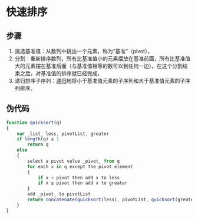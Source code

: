 # 快速排序

## 步骤

1.  挑选基准值：从数列中挑出一个元素，称为“基准”（pivot），
2.  分割：重新排序数列，所有比基准值小的元素摆放在基准前面，所有比基准值大的元素摆在基准后面（与基准值相等的数可以到任何一边）。在这个分割结束之后，对基准值的排序就已经完成，
3.  递归排序子序列：[递归](https://zh.wikipedia.org/wiki/%E9%80%92%E5%BD%92 "递归")地将小于基准值元素的子序列和大于基准值元素的子序列排序。

## 伪代码
``` javascript
function quicksort(q)
{
    var _list_ less, pivotList, greater
    if length(q) ≤ 1 
        return q
    else
    {
        select a pivot value _pivot_ from q
        for each x in q except the pivot element
        {
            if x < pivot then add x to less
            if x ≥ pivot then add x to greater
        }
        add _pivot_ to pivotList
        return concatenate(quicksort(less), pivotList, quicksort(greater))
    }
}
```